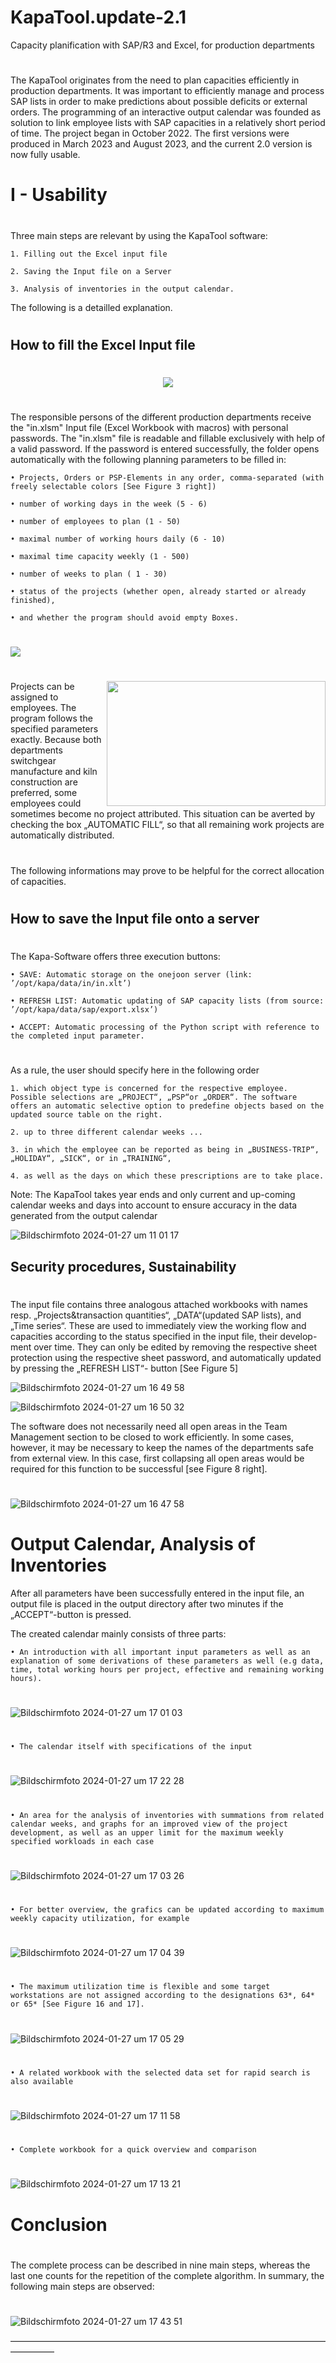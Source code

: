 # KapaTool.update-2.1
Capacity planification with SAP/R3 and Excel, for production departments
#

#
The KapaTool originates from the need to plan capacities efficiently in production departments.
It was important to efficiently manage and process SAP lists in order to make predictions about
possible deficits or external orders. The programming of an interactive output calendar was founded
as solution to link employee lists with SAP capacities in a relatively short period of time. The
project began in October 2022. The first versions were produced in March 2023 and August 2023,
and the current 2.0 version is now fully usable.
#


# I - Usability


#
Three main steps are relevant by using the KapaTool software:

    1. Filling out the Excel input file
    
    2. Saving the Input file on a Server
    
    3. Analysis of inventories in the output calendar.

The following is a detailled explanation.
#

## How to fill the Excel Input file

#
<p align="center">
  <img src="https://github.com/etchoum/capacity-planification-tool/assets/93908331/d99740ab-91b7-4cbf-a164-377be2bd26a6">
</p>

#

The responsible persons of the different production departments receive the "in.xlsm" Input file
(Excel Workbook with macros) with personal passwords. The "in.xlsm" file is readable and fillable
exclusively with help of a valid password.
If the password is entered successfully, the folder opens automatically with the following planning
parameters to be filled in:

    • Projects, Orders or PSP-Elements in any order, comma-separated (with freely selectable colors [See Figure 3 right]) 

    • number of working days in the week (5 - 6) 
    
    • number of employees to plan (1 - 50) 
    
    • maximal number of working hours daily (6 - 10) 
    
    • maximal time capacity weekly (1 - 500) 
    
    • number of weeks to plan ( 1 - 30) 
    
    • status of the projects (whether open, already started or already finished), 
    
    • and whether the program should avoid empty Boxes. 

#
<img align="center" src="https://github.com/etchoum/capacity-planification-tool/assets/93908331/2cab8fbf-aab1-4621-a6f0-01b4a86d3719">


#
<img align="right" width="350" height="200" src="https://github.com/etchoum/capacity-planification-tool/assets/93908331/ab94e7a9-1c1a-40ec-9058-f2a6d8a237b0">
Projects can be assigned to employees. The program follows the specified parameters
exactly. Because both departments switchgear manufacture and kiln construction are preferred,
some employees could sometimes become no project attributed. This situation can be averted by
checking the box „AUTOMATIC FILL“, so that all remaining work projects are automatically
distributed.

#




#

The following informations may prove to be helpful for the correct allocation of capacities.

#

## How to save the Input file onto a server

#

The Kapa-Software offers three execution buttons:

    • SAVE: Automatic storage on the onejoon server (link: ’/opt/kapa/data/in/in.xlt’)

    • REFRESH LIST: Automatic updating of SAP capacity lists (from source: ’/opt/kapa/data/sap/export.xlsx’)

    • ACCEPT: Automatic processing of the Python script with reference to the completed input parameter.

#

As a rule, the user should specify here in the following order

    1. which object type is concerned for the respective employee. Possible selections are „PROJECT“, „PSP“or „ORDER“. The software offers an automatic selective option to predefine objects based on the updated source table on the right.

    2. up to three different calendar weeks ...

    3. in which the employee can be reported as being in „BUSINESS-TRIP“, „HOLIDAY“, „SICK“, or in „TRAINING“,

    4. as well as the days on which these prescriptions are to take place.

Note: The KapaTool takes year ends and only current and up-coming calendar weeks and days
into account to ensure accuracy in the data generated from the output calendar

![Bildschirmfoto 2024-01-27 um 11 01 17](https://github.com/etchoum/capacity-planification-tool/assets/93908331/b68490e9-86f8-4ae3-8ea9-7febced2c381)



## Security procedures, Sustainability

#

The input file contains three analogous attached workbooks with names resp. „Projects&transaction
quantities“, „DATA“(updated SAP lists), and „Time series“. These are used to immediately view
the working flow and capacities according to the status specified in the input file, their develop-
ment over time. They can only be edited by removing the respective sheet protection using the
respective sheet password, and automatically updated by pressing the „REFRESH LIST“- button
[See Figure 5]


![Bildschirmfoto 2024-01-27 um 16 49 58](https://github.com/etchoum/capacity-planification-tool/assets/93908331/d1c7aa84-38c4-4e7e-b58e-6ef611a13f7d)

![Bildschirmfoto 2024-01-27 um 16 50 32](https://github.com/etchoum/capacity-planification-tool/assets/93908331/22a2e6d6-7090-470f-944f-35c430a73ac8)

The software does not necessarily need all open areas in the Team Management section to be
closed to work efficiently. In some cases, however, it may be necessary to keep the names of the
departments safe from external view. In this case, first collapsing all open areas would be required
for this function to be successful [see Figure 8 right].

#

![Bildschirmfoto 2024-01-27 um 16 47 58](https://github.com/etchoum/capacity-planification-tool/assets/93908331/a186b26b-f76a-4117-9a69-ce8252e9df24)

#

# Output Calendar, Analysis of Inventories 

After all parameters have been successfully entered in the input file, an output file is placed in the
output directory after two minutes if the „ACCEPT“-button is pressed.

The created calendar mainly consists of three parts:

    • An introduction with all important input parameters as well as an explanation of some derivations of these parameters as well (e.g data, time, total working hours per project, effective and remaining working hours).

#

![Bildschirmfoto 2024-01-27 um 17 01 03](https://github.com/etchoum/capacity-planification-tool/assets/93908331/dd9df18f-02f3-47c0-8bcb-ea9e604ae7b8)

#

    • The calendar itself with specifications of the input

#

![Bildschirmfoto 2024-01-27 um 17 22 28](https://github.com/etchoum/capacity-planification-tool/assets/93908331/66e1a8e8-016a-4297-bbcd-acffdc50fbc2)

#

    • An area for the analysis of inventories with summations from related calendar weeks, and graphs for an improved view of the project development, as well as an upper limit for the maximum weekly specified workloads in each case

#

![Bildschirmfoto 2024-01-27 um 17 03 26](https://github.com/etchoum/capacity-planification-tool/assets/93908331/c76458b1-ed7d-4207-b70c-0b5b528e8e57)

#

    • For better overview, the grafics can be updated according to maximum weekly capacity utilization, for example

#

![Bildschirmfoto 2024-01-27 um 17 04 39](https://github.com/etchoum/capacity-planification-tool/assets/93908331/e1b50558-e7d9-4320-a8dd-49e016729558)

#

    • The maximum utilization time is flexible and some target workstations are not assigned according to the designations 63*, 64* or 65* [See Figure 16 and 17].

#

![Bildschirmfoto 2024-01-27 um 17 05 29](https://github.com/etchoum/capacity-planification-tool/assets/93908331/169018ca-ba0e-4ead-953f-7f117ef7a813)

#

    • A related workbook with the selected data set for rapid search is also available

#

![Bildschirmfoto 2024-01-27 um 17 11 58](https://github.com/etchoum/capacity-planification-tool/assets/93908331/05527d8c-34a7-4d3d-a5cf-700fa142faf2)

#

    • Complete workbook for a quick overview and comparison

#

![Bildschirmfoto 2024-01-27 um 17 13 21](https://github.com/etchoum/capacity-planification-tool/assets/93908331/c087e86c-15dc-4aad-aecb-3936870f71e6)

#


# Conclusion

#

The complete process can be described in nine main steps, whereas the last one counts for the
repetition of the complete algorithm.
In summary, the following main steps are observed:

#

![Bildschirmfoto 2024-01-27 um 17 43 51](https://github.com/etchoum/capacity-planification-tool/assets/93908331/44868ce0-e217-4021-bd69-70c066164212)


—————————————————————————————————————————





